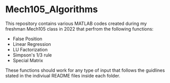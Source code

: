 # Mech105_Algorithms #
This repository contains various MATLAB codes created during my freshman Mech105 class in 2022 that perfrom the following functions:
* False Position
* Linear Regression
* LU Factorization
* Simpson's 1/3 rule
* Special Matrix

These functions should work for any type of input that follows the guidlines stated in the indiviual README files inside each folder.
